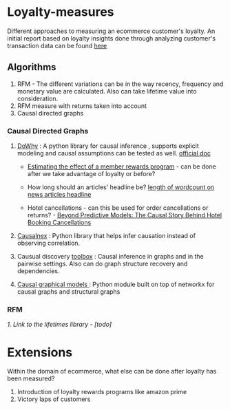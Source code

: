 # Loyalty-measures
Different approaches to measuring an ecommerce customer's loyalty. An initial report based on loyalty insights done through analyzing customer's transaction data can be found [here](https://drive.google.com/file/d/15xsNaw4A8VkDBwuShBj_V84xMuNZ37ty/view?usp=sharing)

## Algorithms
1. RFM - The different variations can be in the way recency, frequency and monetary value are calculated. Also can take lifetime value into consideration.  
2. RFM measure with returns taken into account
3. Causal directed graphs


### Causal Directed Graphs
1. [DoWhy](https://github.com/microsoft/dowhy) : A python library for causal inference , supports explicit modeling and causal assumptions can be tested as well. [official doc](https://microsoft.github.io/dowhy/) 

	- [Estimating the effect of a member rewards program](https://github.com/microsoft/dowhy/blob/master/docs/source/example_notebooks/dowhy_example_effect_of_memberrewards_program.ipynb) - can be done after we take advantage of loyalty or before? 
	
	- How long should an articles' headline be? [length of wordcount on news articles headline](https://medium.com/@akelleh/introducing-the-do-sampler-for-causal-inference-a3296ea9e78d) 
	
	- Hotel cancellations - can this be used for order cancellations or returns? - [Beyond Predictive Models: The Causal Story Behind Hotel Booking Cancellations](https://towardsdatascience.com/beyond-predictive-models-the-causal-story-behind-hotel-booking-cancellations-d29e8558cbaf) 

2. [Causalnex](https://github.com/quantumblacklabs/causalnex) : Python library that helps infer causation instead of observing correlation. 

3. Causual discovery [toolbox](https://github.com/FenTechSolutions/CausalDiscoveryToolbox) : Causal inference in graphs and in the pairwise settings. Also can do graph structure recovery and dependencies. 

4. [Causal graphical models ](https://github.com/ijmbarr/causalgraphicalmodels) : Python module built on top of networkx for causal graphs and structural graphs

### RFM
*1. Link to the lifetimes library - [todo]*



# Extensions

Within the domain of ecommerce, what else can be done after loyalty has been measured?

1. Introduction of loyalty rewards programs like amazon prime
2. Victory laps of customers
